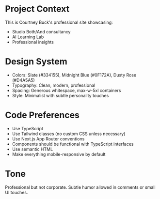 # Project Context
This is Courtney Buck's professional site showcasing:
- Studio Both/And consultancy
- AI Learning Lab
- Professional insights

# Design System
- Colors: Slate (#334155), Midnight Blue (#0F172A), Dusty Rose (#D4A5A5)
- Typography: Clean, modern, professional
- Spacing: Generous whitespace, max-w-5xl containers
- Style: Minimalist with subtle personality touches

# Code Preferences
- Use TypeScript
- Use Tailwind classes (no custom CSS unless necessary)
- Use Next.js App Router conventions
- Components should be functional with TypeScript interfaces
- Use semantic HTML
- Make everything mobile-responsive by default

# Tone
Professional but not corporate. Subtle humor allowed in comments or small UI touches.